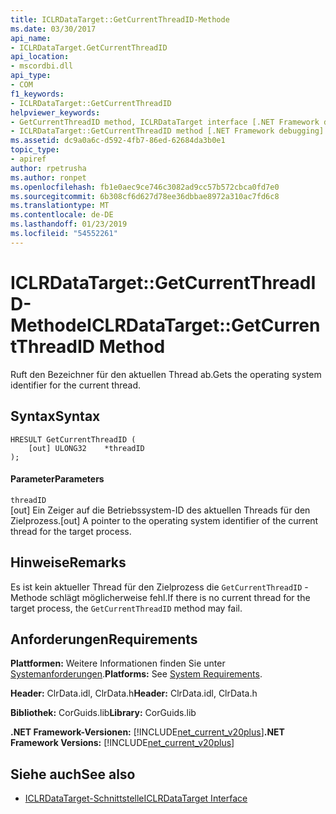 ```yaml
---
title: ICLRDataTarget::GetCurrentThreadID-Methode
ms.date: 03/30/2017
api_name:
- ICLRDataTarget.GetCurrentThreadID
api_location:
- mscordbi.dll
api_type:
- COM
f1_keywords:
- ICLRDataTarget::GetCurrentThreadID
helpviewer_keywords:
- GetCurrentThreadID method, ICLRDataTarget interface [.NET Framework debugging]
- ICLRDataTarget::GetCurrentThreadID method [.NET Framework debugging]
ms.assetid: dc9a0a6c-d592-4fb7-86ed-62684da3b0e1
topic_type:
- apiref
author: rpetrusha
ms.author: ronpet
ms.openlocfilehash: fb1e0aec9ce746c3082ad9cc57b572cbca0fd7e0
ms.sourcegitcommit: 6b308cf6d627d78ee36dbbae8972a310ac7fd6c8
ms.translationtype: MT
ms.contentlocale: de-DE
ms.lasthandoff: 01/23/2019
ms.locfileid: "54552261"
---
```

# <a name="iclrdatatargetgetcurrentthreadid-method"></a><span data-ttu-id="ea446-102">ICLRDataTarget::GetCurrentThreadID-Methode</span><span class="sxs-lookup"><span data-stu-id="ea446-102">ICLRDataTarget::GetCurrentThreadID Method</span></span>
<span data-ttu-id="ea446-103">Ruft den Bezeichner für den aktuellen Thread ab.</span><span class="sxs-lookup"><span data-stu-id="ea446-103">Gets the operating system identifier for the current thread.</span></span>  
  
## <a name="syntax"></a><span data-ttu-id="ea446-104">Syntax</span><span class="sxs-lookup"><span data-stu-id="ea446-104">Syntax</span></span>  
  
```  
HRESULT GetCurrentThreadID (  
    [out] ULONG32    *threadID  
);  
```  
  
#### <a name="parameters"></a><span data-ttu-id="ea446-105">Parameter</span><span class="sxs-lookup"><span data-stu-id="ea446-105">Parameters</span></span>  
 `threadID`  
 <span data-ttu-id="ea446-106">[out] Ein Zeiger auf die Betriebssystem-ID des aktuellen Threads für den Zielprozess.</span><span class="sxs-lookup"><span data-stu-id="ea446-106">[out] A pointer to the operating system identifier of the current thread for the target process.</span></span>  
  
## <a name="remarks"></a><span data-ttu-id="ea446-107">Hinweise</span><span class="sxs-lookup"><span data-stu-id="ea446-107">Remarks</span></span>  
 <span data-ttu-id="ea446-108">Es ist kein aktueller Thread für den Zielprozess die `GetCurrentThreadID` -Methode schlägt möglicherweise fehl.</span><span class="sxs-lookup"><span data-stu-id="ea446-108">If there is no current thread for the target process, the `GetCurrentThreadID` method may fail.</span></span>  
  
## <a name="requirements"></a><span data-ttu-id="ea446-109">Anforderungen</span><span class="sxs-lookup"><span data-stu-id="ea446-109">Requirements</span></span>  
 <span data-ttu-id="ea446-110">**Plattformen:** Weitere Informationen finden Sie unter [Systemanforderungen](../../../../docs/framework/get-started/system-requirements.md).</span><span class="sxs-lookup"><span data-stu-id="ea446-110">**Platforms:** See [System Requirements](../../../../docs/framework/get-started/system-requirements.md).</span></span>  
  
 <span data-ttu-id="ea446-111">**Header:** ClrData.idl, ClrData.h</span><span class="sxs-lookup"><span data-stu-id="ea446-111">**Header:** ClrData.idl, ClrData.h</span></span>  
  
 <span data-ttu-id="ea446-112">**Bibliothek:** CorGuids.lib</span><span class="sxs-lookup"><span data-stu-id="ea446-112">**Library:** CorGuids.lib</span></span>  
  
 <span data-ttu-id="ea446-113">**.NET Framework-Versionen:** [!INCLUDE[net_current_v20plus](../../../../includes/net-current-v20plus-md.md)]</span><span class="sxs-lookup"><span data-stu-id="ea446-113">**.NET Framework Versions:** [!INCLUDE[net_current_v20plus](../../../../includes/net-current-v20plus-md.md)]</span></span>  
  
## <a name="see-also"></a><span data-ttu-id="ea446-114">Siehe auch</span><span class="sxs-lookup"><span data-stu-id="ea446-114">See also</span></span>
- [<span data-ttu-id="ea446-115">ICLRDataTarget-Schnittstelle</span><span class="sxs-lookup"><span data-stu-id="ea446-115">ICLRDataTarget Interface</span></span>](../../../../docs/framework/unmanaged-api/debugging/iclrdatatarget-interface.md)
